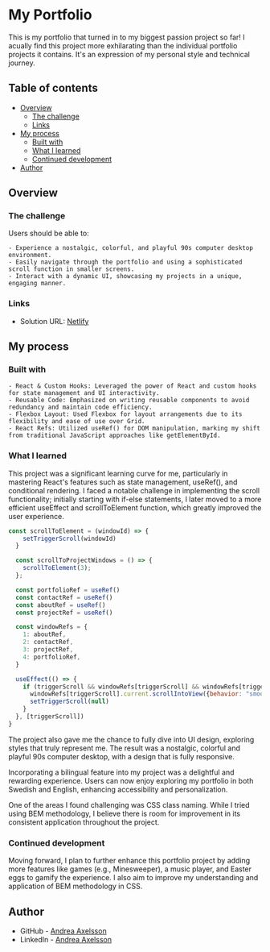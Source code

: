 # My Portfolio

This is my portfolio that turned in to my biggest passion project so far! I acually find this project more exhilarating than the individual portfolio projects it contains. It's an expression of my personal style and technical journey.

## Table of contents

- [Overview](#overview)
  - [The challenge](#the-challenge)
  - [Links](#links)
- [My process](#my-process)
  - [Built with](#built-with)
  - [What I learned](#what-i-learned)
  - [Continued development](#continued-development)
- [Author](#author)

## Overview

### The challenge

Users should be able to:

    - Experience a nostalgic, colorful, and playful 90s computer desktop environment.
    - Easily navigate through the portfolio and using a sophisticated scroll function in smaller screens.
    - Interact with a dynamic UI, showcasing my projects in a unique, engaging manner.

### Links

- Solution URL: [Netlify](https://andrea-axelsson-portfolio.netlify.app/)

## My process

### Built with

    - React & Custom Hooks: Leveraged the power of React and custom hooks for state management and UI interactivity.
    - Reusable Code: Emphasized on writing reusable components to avoid redundancy and maintain code efficiency.
    - Flexbox Layout: Used Flexbox for layout arrangements due to its flexibility and ease of use over Grid.
    - React Refs: Utilized useRef() for DOM manipulation, marking my shift from traditional JavaScript approaches like getElementById.

### What I learned

This project was a significant learning curve for me, particularly in mastering React's features such as state management, useRef(), and conditional rendering. I faced a notable challenge in implementing the scroll functionality; initially starting with if-else statements, I later moved to a more efficient useEffect and scrollToElement function, which greatly improved the user experience.

```js
const scrollToElement = (windowId) => {
    setTriggerScroll(windowId)
  }

  const scrollToProjectWindows = () => {
    scrollToElement(3);
  };

  const portfolioRef = useRef()
  const contactRef = useRef()
  const aboutRef = useRef()
  const projectRef = useRef()

  const windowRefs = {
    1: aboutRef,
    2: contactRef,
    3: projectRef,
    4: portfolioRef,
  }

  useEffect(() => {
    if (triggerScroll && windowRefs[triggerScroll] && windowRefs[triggerScroll].current) {
      windowRefs[triggerScroll].current.scrollIntoView({behavior: "smooth", block: "center"})
      setTriggerScroll(null)
    }
  }, [triggerScroll])
}
```

The project also gave me the chance to fully dive into UI design, exploring styles that truly represent me. The result was a nostalgic, colorful and playful 90s computer desktop, with a design that is fully responsive.

Incorporating a bilingual feature into my project was a delightful and rewarding experience. Users can now enjoy exploring my portfolio in both Swedish and English, enhancing accessibility and personalization.

One of the areas I found challenging was CSS class naming. While I tried using BEM methodology, I believe there is room for improvement in its consistent application throughout the project.

### Continued development

Moving forward, I plan to further enhance this portfolio project by adding more features like games (e.g., Minesweeper), a music player, and Easter eggs to gamify the experience. I also aim to improve my understanding and application of BEM methodology in CSS.

## Author

- GitHub - [Andrea Axelsson](https://github.com/Andrea-Axelsson)
- LinkedIn - [Andrea Axelsson](https://www.linkedin.com/in/axelsson-andrea/)

